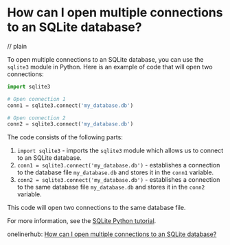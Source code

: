 # How can I open multiple connections to an SQLite database?
// plain

To open multiple connections to an SQLite database, you can use the `sqlite3` module in Python. Here is an example of code that will open two connections:
```python
import sqlite3

# Open connection 1
conn1 = sqlite3.connect('my_database.db')

# Open connection 2
conn2 = sqlite3.connect('my_database.db')
```

The code consists of the following parts:
1. `import sqlite3` - imports the `sqlite3` module which allows us to connect to an SQLite database.
2. `conn1 = sqlite3.connect('my_database.db')` - establishes a connection to the database file `my_database.db` and stores it in the `conn1` variable.
3. `conn2 = sqlite3.connect('my_database.db')` - establishes a connection to the same database file `my_database.db` and stores it in the `conn2` variable.

This code will open two connections to the same database file.

For more information, see the [SQLite Python tutorial](https://docs.python.org/2/library/sqlite3.html).

onelinerhub: [How can I open multiple connections to an SQLite database?](https://onelinerhub.com/sqlite/how-can-i-open-multiple-connections-to-an-sqlite-database)